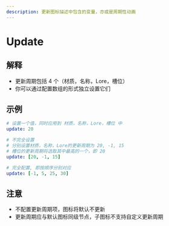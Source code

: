 ```yaml
---
description: 更新图标描述中包含的变量，亦或是周期性动画
---
```


# Update

## 解释

* 更新周期包括 4 个（材质，名称，Lore，槽位）
* 你可以通过配置数组的形式独立设置它们

## 示例

```yaml
# 设置一个值，同时应用到 材质，名称，Lore，槽位 中
update: 20
```

```yaml
# 不完全设置
# 分别设置材质，名称，Lore的更新周期为 20, -1, 15
# 槽位的更新周期将选取其中最高的一个，即 20
update: [20, -1, 15]
```

```yaml
# 完全配置, 即按顺序分别对应
update: [-1, 5, 25, 30]
```

## 注意

* 不配置更新周期项，图标将默认不更新
* 更新周期应与默认图标同级节点，子图标不支持自定义更新周期

